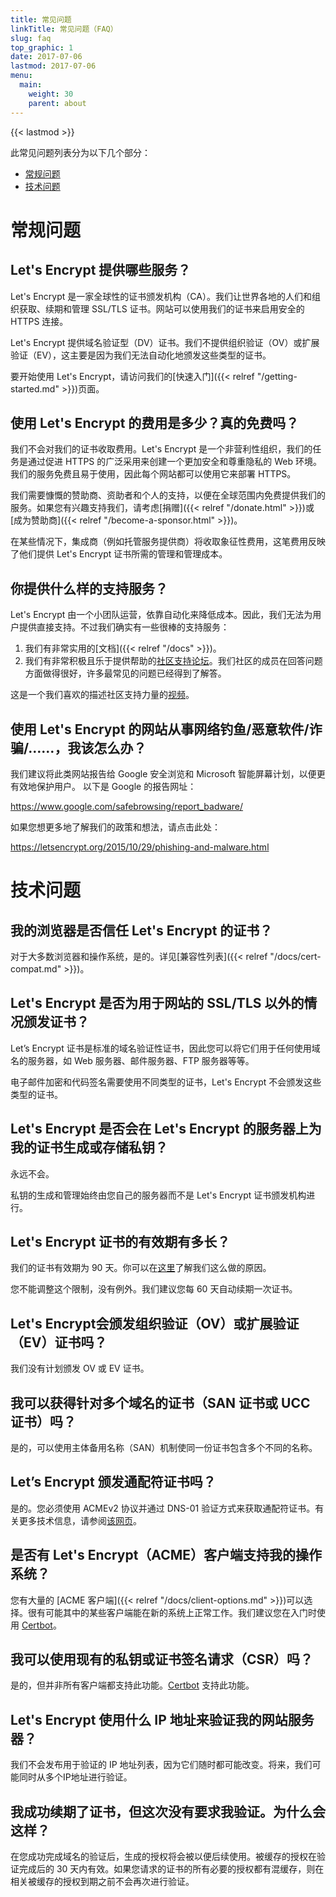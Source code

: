 ```yaml
---
title: 常见问题
linkTitle: 常见问题（FAQ）
slug: faq
top_graphic: 1
date: 2017-07-06
lastmod: 2017-07-06
menu:
  main:
    weight: 30
    parent: about
---
```


{{< lastmod >}}

此常见问题列表分为以下几个部分：

* [常规问题](#general)
* [技术问题](#technical)

# <a name="general">常规问题</a>

## Let's Encrypt 提供哪些服务？

Let's Encrypt 是一家全球性的证书颁发机构（CA）。我们让世界各地的人们和组织获取、续期和管理 SSL/TLS 证书。网站可以使用我们的证书来启用安全的 HTTPS 连接。

Let's Encrypt 提供域名验证型（DV）证书。我们不提供组织验证（OV）或扩展验证（EV），这主要是因为我们无法自动化地颁发这些类型的证书。

要开始使用 Let's Encrypt，请访问我们的[快速入门]({{< relref "/getting-started.md" >}})页面。

## 使用 Let's Encrypt 的费用是多少？真的免费吗？

我们不会对我们的证书收取费用。Let's Encrypt 是一个非营利性组织，我们的任务是通过促进 HTTPS 的广泛采用来创建一个更加安全和尊重隐私的 Web 环境。我们的服务免费且易于使用，因此每个网站都可以使用它来部署 HTTPS。

我们需要慷慨的赞助商、资助者和个人的支持，以便在全球范围内免费提供我们的服务。如果您有兴趣支持我们，请考虑[捐赠]({{< relref "/donate.html" >}})或[成为赞助商]({{< relref "/become-a-sponsor.html" >}})。

在某些情况下，集成商（例如托管服务提供商）将收取象征性费用，这笔费用反映了他们提供 Let's Encrypt 证书所需的管理和管理成本。

## 你提供什么样的支持服务？

Let's Encrypt 由一个小团队运营，依靠自动化来降低成本。因此，我们无法为用户提供直接支持。不过我们确实有一些很棒的支持服务：

1. 我们有非常实用的[文档]({{< relref "/docs" >}})。
2. 我们有非常积极且乐于提供帮助的[社区支持论坛](https://community.letsencrypt.org/)。我们社区的成员在回答问题方面做得很好，许多最常见的问题已经得到了解答。

这是一个我们喜欢的描述社区支持力量的[视频](https://www.youtube.com/watch?v=Xe1TZaElTAs)。

## 使用 Let's Encrypt 的网站从事网络钓鱼/恶意软件/诈骗/……，我该怎么办？

我们建议将此类网站报告给 Google 安全浏览和 Microsoft 智能屏幕计划，以便更有效地保护用户。 以下是 Google 的报告网址：

https://www.google.com/safebrowsing/report_badware/

如果您想更多地了解我们的政策和想法，请点击此处：

https://letsencrypt.org/2015/10/29/phishing-and-malware.html

# <a name="technical">技术问题</a>

## 我的浏览器是否信任 Let's Encrypt 的证书？

对于大多数浏览器和操作系统，是的。详见[兼容性列表]({{< relref "/docs/cert-compat.md" >}})。

## Let's Encrypt 是否为用于网站的 SSL/TLS 以外的情况颁发证书？

Let’s Encrypt 证书是标准的域名验证性证书，因此您可以将它们用于任何使用域名的服务器，如 Web 服务器、邮件服务器、FTP 服务器等等。

电子邮件加密和代码签名需要使用不同类型的证书，Let's Encrypt 不会颁发这些类型的证书。

## Let's Encrypt 是否会在 Let's Encrypt 的服务器上为我的证书生成或存储私钥？

永远不会。

私钥的生成和管理始终由您自己的服务器而不是 Let's Encrypt 证书颁发机构进行。

## Let's Encrypt 证书的有效期有多长？

我们的证书有效期为 90 天。你可以在[这里](/2015/11/09/why-90-days.html)了解我们这么做的原因。

您不能调整这个限制，没有例外。我们建议您每 60 天自动续期一次证书。

## Let's Encrypt会颁发组织验证（OV）或扩展验证（EV）证书吗？

我们没有计划颁发 OV 或 EV 证书。

## 我可以获得针对多个域名的证书（SAN 证书或 UCC 证书）吗？

是的，可以使用主体备用名称（SAN）机制使同一份证书包含多个不同的名称。

## Let’s Encrypt 颁发通配符证书吗？

是的。您必须使用 ACMEv2 协议并通过 DNS-01 验证方式来获取通配符证书。有关更多技术信息，请参阅[该网页](https://community.letsencrypt.org/t/acme-v2-production-environment-wildcards/55578)。

## 是否有 Let's Encrypt（ACME）客户端支持我的操作系统？

您有大量的 [ACME 客户端]({{< relref "/docs/client-options.md" >}})可以选择。很有可能其中的某些客户端能在新的系统上正常工作。我们建议您在入门时使用 [Certbot](https://certbot.eff.org/)。

## 我可以使用现有的私钥或证书签名请求（CSR）吗？

是的，但并非所有客户端都支持此功能。[Certbot](https://certbot.eff.org/) 支持此功能。

## Let's Encrypt 使用什么 IP 地址来验证我的网站服务器？

我们不会发布用于验证的 IP 地址列表，因为它们随时都可能改变。将来，我们可能同时从多个IP地址进行验证。

## 我成功续期了证书，但这次没有要求我验证。为什么会这样？

在您成功完成域名的验证后，生成的授权将会被以便后续使用。被缓存的授权在验证完成后的 30 天内有效。如果您请求的证书的所有必要的授权都有混缓存，则在相关被缓存的授权到期之前不会再次进行验证。
